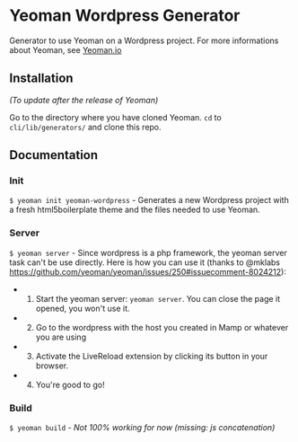 # Yeoman Wordpress Generator

  Generator to use Yeoman on a Wordpress project.
  For more informations about Yeoman, see [Yeoman.io](http://yeoman.io/)

## Installation

  *(To update after the release of Yeoman)*

  Go to the directory where you have cloned Yeoman. `cd` to `cli/lib/generators/` and clone this repo.

## Documentation

### Init

  `$ yeoman init yeoman-wordpress` - Generates a new Wordpress project with a fresh html5boilerplate theme and the files needed to use Yeoman.

### Server

  `$ yeoman server` - Since wordpress is a php framework, the yeoman server task can't be use directly. Here is how you can use it (thanks to @mklabs https://github.com/yeoman/yeoman/issues/250#issuecomment-8024212):

* 1. Start the yeoman server: `yeoman server`. You can close the page it opened, you won't use it.
* 2. Go to the wordpress with the host you created in Mamp or whatever you are using
* 3. Activate the LiveReload extension by clicking its button in your browser.
* 4. You're good to go!

### Build

  `$ yeoman build` - *Not 100% working for now (missing: js concatenation)*